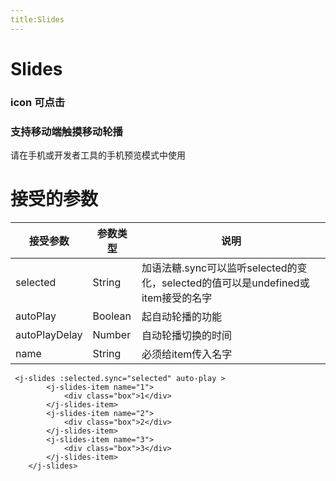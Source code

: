 ```yaml
---
title:Slides
---
```

# Slides

<ClientOnly>
<slides-demo></slides-demo>
</ClientOnly>


### icon 可点击


### 支持移动端触摸移动轮播

请在手机或开发者工具的手机预览模式中使用


# 接受的参数
|接受参数|参数类型|说明|
| ------ | ------ | ------ |
|selected|String|加语法糖.sync可以监听selected的变化，selected的值可以是undefined或item接受的名字|
|autoPlay|Boolean|起自动轮播的功能|
|autoPlayDelay|Number|自动轮播切换的时间|
|name|String|必须给item传入名字|














```$xslt
 <j-slides :selected.sync="selected" auto-play >
        <j-slides-item name="1">
            <div class="box">1</div>
        </j-slides-item>
        <j-slides-item name="2">
            <div class="box">2</div>
        </j-slides-item>
        <j-slides-item name="3">
            <div class="box">3</div>
        </j-slides-item>
    </j-slides>
```
